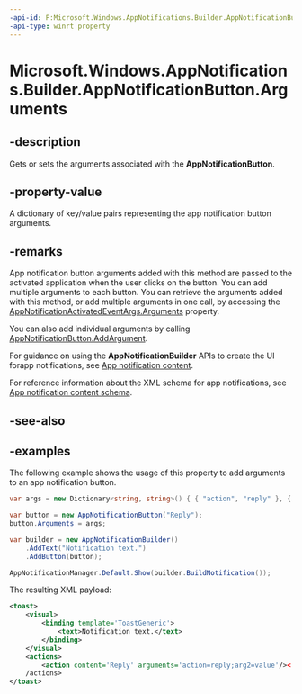 ```yaml
---
-api-id: P:Microsoft.Windows.AppNotifications.Builder.AppNotificationButton.Arguments
-api-type: winrt property
---
```


# Microsoft.Windows.AppNotifications.Builder.AppNotificationButton.Arguments

<!--
public System.Collections.Generic.IDictionary<string,string> Arguments { get; set; }
-->


## -description

Gets or sets the arguments associated with the **AppNotificationButton**.

## -property-value

A dictionary of key/value pairs representing the app notification button arguments.

## -remarks

App notification button arguments added with this method are passed to the activated application when the user clicks on the button. You can add multiple arguments to each button. You can retrieve the arguments added with this method, or add multiple arguments in one call, by accessing the [AppNotificationActivatedEventArgs.Arguments](xref:Microsoft.Windows.AppNotifications.AppNotificationActivatedEventArgs.Arguments) property.

You can also add individual arguments by calling [AppNotificationButton.AddArgument](xref:Microsoft.Windows.AppNotifications.Builder.AppNotificationButton.AddArgument(System.String,System.String)).

For guidance on using the **AppNotificationBuilder** APIs to create the UI forapp notifications, see [App notification content](/windows/apps/design/shell/tiles-and-notifications/adaptive-interactive-toasts).

For reference information about the XML schema for app notifications, see [App notification content schema](/windows/apps/design/shell/tiles-and-notifications/toast-schema).

## -see-also

## -examples

The following example shows the usage of this property to add arguments to an app notification button.

```csharp
var args = new Dictionary<string, string>() { { "action", "reply" }, { "arg2", "value" } };

var button = new AppNotificationButton("Reply");
button.Arguments = args;

var builder = new AppNotificationBuilder()
    .AddText("Notification text.")
    .AddButton(button);

AppNotificationManager.Default.Show(builder.BuildNotification());
```

The resulting XML payload:

```xml
<toast>
    <visual>
        <binding template='ToastGeneric'>
            <text>Notification text.</text>
        </binding>
    </visual>
    <actions>
        <action content='Reply' arguments='action=reply;arg2=value'/><
    /actions>
</toast>
```
